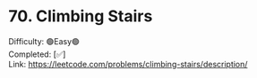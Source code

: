 # 70. Climbing Stairs

Difficulty: 🟢Easy🟢 \
Completed: [✅] \
Link: https://leetcode.com/problems/climbing-stairs/description/
